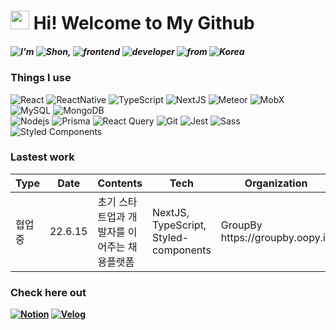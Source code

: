 <h1><img src="https://emojis.slackmojis.com/emojis/images/1531849430/4246/blob-sunglasses.gif?1531849430" width="30"/> Hi! Welcome to My Github</h1>

<h5><img alt="I'm" src="https://img.shields.io/badge/-I'm-0D83CD?style=flat-square" /> <img alt="Shon," src="https://img.shields.io/badge/-Shon,-F68315?style=flat-square" /> <img alt="frontend" src="https://img.shields.io/badge/-frontend-4B1E78?style=flat-square" /> <img alt="developer" src="https://img.shields.io/badge/-developer-19A974?style=flat-square" /> <img alt="from" src="https://img.shields.io/badge/-from-0E1128?style=flat-square" />  <img alt="Korea" src="https://img.shields.io/badge/-Korea-D00000?style=flat-square" />
</h5>




<h3>Things I use</h3>
<p>
  <img alt="React" src="https://img.shields.io/badge/-React-45b8d8?style=flat-square&logo=react&logoColor=white" />
  <img alt="ReactNative" src="https://img.shields.io/badge/-React Native-45b8d8?style=flat-square&logo=react&logoColor=white" />
  <img alt="TypeScript" src="https://img.shields.io/badge/-TypeScript-007ACC?style=flat-square&logo=typescript&logoColor=white" />
  <img alt="NextJS" src="https://img.shields.io/badge/-NextJS-000000?style=flat-square&logo=next.js&logoColor=white" />
  <img alt="Meteor" src="https://img.shields.io/badge/-Meteor-DE4F4F?style=flat-square&logo=meteor&logoColor=white" />
  <img alt="MobX" src="https://img.shields.io/badge/-MobX-FF9955?style=flat-square&logo=mobx&logoColor=white" />
  <img alt="MySQL" src="https://img.shields.io/badge/-MySQL-4479A1?style=flat-square&logo=mysql&logoColor=white" />
  <img alt="MongoDB" src="https://img.shields.io/badge/-MongoDB-13aa52?style=flat-square&logo=mongodb&logoColor=white" />
  </br>
  <img alt="Nodejs" src="https://img.shields.io/badge/-NodeJS-43853d?style=flat-square&logo=Node.js&logoColor=white" />
  <img alt="Prisma" src="https://img.shields.io/badge/-Prisma-2D3748?style=flat-square&logo=prisma&logoColor=white" />
  <img alt="React Query" src="https://img.shields.io/badge/-React Query-FF4154?style=flat-square&logo=reactquery&logoColor=white" />
  <img alt="Git" src="https://img.shields.io/badge/-Git-F05032?style=flat-square&logo=git&logoColor=white" />
  <img alt="Jest" src="https://img.shields.io/badge/-Jest-C21325?style=flat-square&logo=jest&logoColor=white" />
  <img alt="Sass" src="https://img.shields.io/badge/-Sass-CC6699?style=flat-square&logo=sass&logoColor=white" />
  <img alt="Styled Components" src="https://img.shields.io/badge/-Styled_Components-db7092?style=flat-square&logo=styled-components&logoColor=white" />
</p>



### Lastest work
<table>
  <thead>
    <tr>
      <th>Type</th>
      <th>Date</th>
      <th>Contents</th>
      <th>Tech</th>
      <th>Organization</th>
    </tr>
  </thead>
	<tbody>
     <tr>
       <td>협업중</td>
       <td>22.6.15</td>
       <td>초기 스타트업과 개발자를 이어주는 채용플랫폼</td>
       <td>NextJS, TypeScript, Styled-components</td>
       <td>GroupBy<br/>https://groupby.oopy.io</td>
    </tr>
  </tbody>
</table>



### Check here out

**[<img alt="Notion" src="https://img.shields.io/badge/-Notion-000000?style=flat-square&logo=notion&logoColor=white" />](https://www.notion.so/SHON-85ae96c1bfd54adf920e45d44e71560c)  [<img alt="Velog" src="https://img.shields.io/badge/-Velog-20C997?style=flat-square&logo=velog&logoColor=white" />](https://devshon.github.io/)**

